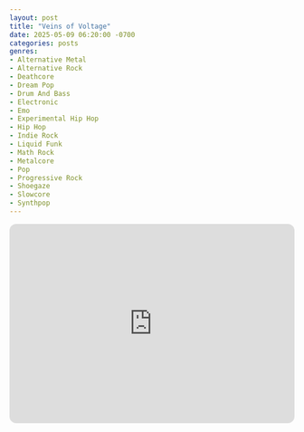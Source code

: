 ```yaml
---
layout: post
title: "Veins of Voltage"
date: 2025-05-09 06:20:00 -0700
categories: posts
genres:
- Alternative Metal
- Alternative Rock
- Deathcore
- Dream Pop
- Drum And Bass
- Electronic
- Emo
- Experimental Hip Hop
- Hip Hop
- Indie Rock
- Liquid Funk
- Math Rock
- Metalcore
- Pop
- Progressive Rock
- Shoegaze
- Slowcore
- Synthpop 
---
```

<iframe style="border-radius:12px" src="https://open.spotify.com/embed/playlist/06ASQToMA7vNqCkgbp0kD0?utm_source=generator" width="100%" height="352" frameBorder="0" allowfullscreen="" allow="autoplay; clipboard-write; encrypted-media; fullscreen; picture-in-picture" loading="lazy"></iframe>